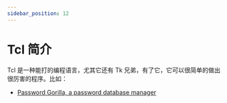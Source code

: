 ```yaml
---
sidebar_position: 12
---
```


# Tcl 简介

Tcl 是一种能打的编程语言，尤其它还有 Tk 兄弟，有了它，它可以很简单的做出很厉害的程序。比如：

- [Password Gorilla, a password database manager](https://github.com/zdia/gorilla)


